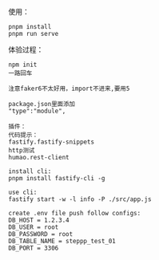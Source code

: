 <!--
 * @Author: vacrain
 * @Date: 2022-05-08 07:55:02
 * @LastEditors: vacrain
 * @LastEditTime: 2022-06-02 07:38:23
 * @FilePath: /steppp-monorepo/apps/server/README.md
 * @Description:
 *
-->

使用：

```
pnpm install
pnpm run serve
```

体验过程：

```
npm init
一路回车

注意faker6不太好用，import不进来,要用5

package.json里面添加
"type":"module",

插件：
代码提示：
fastify.fastify-snippets
http测试
humao.rest-client

install cli:
pnpm install fastify-cli -g

use cli: 
fastify start -w -l info -P ./src/app.js

create .env file push follow configs:
DB_HOST = 1.2.3.4
DB_USER = root
DB_PASSWORD = root
DB_TABLE_NAME = steppp_test_01
DB_PORT = 3306

```
